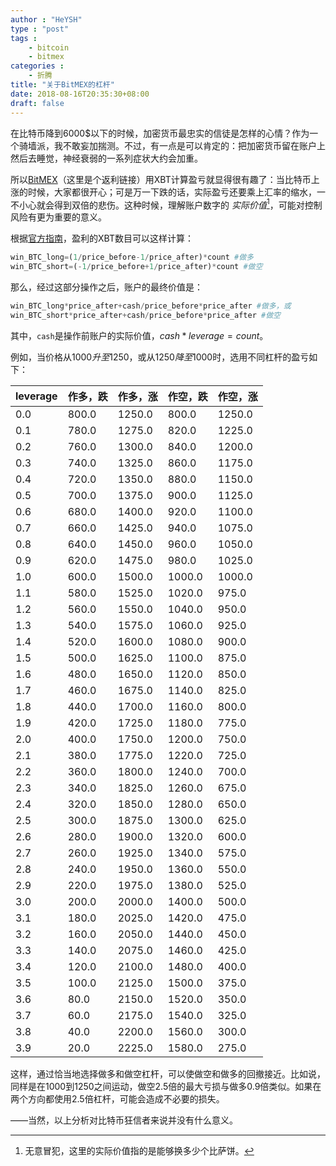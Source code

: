 ```yaml
---
author : "HeYSH"
type : "post"
tags :
    - bitcoin
    - bitmex
categories :
    - 折腾
title: "关于BitMEX的杠杆"
date: 2018-08-16T20:35:30+08:00
draft: false
---
```


在比特币降到6000$以下的时候，加密货币最忠实的信徒是怎样的心情？作为一个骑墙派，我不敢妄加揣测。不过，有一点是可以肯定的：把加密货币留在账户上然后去睡觉，神经衰弱的一系列症状大约会加重。

所以[BitMEX](https://www.bitmex.com/register/O3rmQq)（这里是个返利链接）用XBT计算盈亏就显得很有趣了：当比特币上涨的时候，大家都很开心；可是万一下跌的话，实际盈亏还要乘上汇率的缩水，一不小心就会得到双倍的悲伤。这种时候，理解账户数字的 *实际价值*[^pizza]，可能对控制风险有更为重要的意义。

根据[官方指南](https://www.bitmex.com/app/pnlGuide)，盈利的XBT数目可以这样计算：

```python
win_BTC_long=(1/price_before-1/price_after)*count #做多
win_BTC_short=(-1/price_before+1/price_after)*count #做空
```
那么，经过这部分操作之后，账户的最终价值是：

```python
win_BTC_long*price_after+cash/price_before*price_after #做多，或
win_BTC_short*price_after+cash/price_before*price_after #做空
```
其中，`cash`是操作前账户的实际价值，$cash*leverage=count$。

例如，当价格从1000$升至1250$，或从1250$降至1000$时，选用不同杠杆的盈亏如下：

| leverage | 作多，跌 | 作多，涨 | 作空，跌 | 作空，涨 |
|----------|----------|----------|----------|----------|
| 0.0      | 800.0    | 1250.0   | 800.0    | 1250.0   |
| 0.1      | 780.0    | 1275.0   | 820.0    | 1225.0   |
| 0.2      | 760.0    | 1300.0   | 840.0    | 1200.0   |
| 0.3      | 740.0    | 1325.0   | 860.0    | 1175.0   |
| 0.4      | 720.0    | 1350.0   | 880.0    | 1150.0   |
| 0.5      | 700.0    | 1375.0   | 900.0    | 1125.0   |
| 0.6      | 680.0    | 1400.0   | 920.0    | 1100.0   |
| 0.7      | 660.0    | 1425.0   | 940.0    | 1075.0   |
| 0.8      | 640.0    | 1450.0   | 960.0    | 1050.0   |
| 0.9      | 620.0    | 1475.0   | 980.0    | 1025.0   |
| 1.0      | 600.0    | 1500.0   | 1000.0   | 1000.0   |
| 1.1      | 580.0    | 1525.0   | 1020.0   | 975.0    |
| 1.2      | 560.0    | 1550.0   | 1040.0   | 950.0    |
| 1.3      | 540.0    | 1575.0   | 1060.0   | 925.0    |
| 1.4      | 520.0    | 1600.0   | 1080.0   | 900.0    |
| 1.5      | 500.0    | 1625.0   | 1100.0   | 875.0    |
| 1.6      | 480.0    | 1650.0   | 1120.0   | 850.0    |
| 1.7      | 460.0    | 1675.0   | 1140.0   | 825.0    |
| 1.8      | 440.0    | 1700.0   | 1160.0   | 800.0    |
| 1.9      | 420.0    | 1725.0   | 1180.0   | 775.0    |
| 2.0      | 400.0    | 1750.0   | 1200.0   | 750.0    |
| 2.1      | 380.0    | 1775.0   | 1220.0   | 725.0    |
| 2.2      | 360.0    | 1800.0   | 1240.0   | 700.0    |
| 2.3      | 340.0    | 1825.0   | 1260.0   | 675.0    |
| 2.4      | 320.0    | 1850.0   | 1280.0   | 650.0    |
| 2.5      | 300.0    | 1875.0   | 1300.0   | 625.0    |
| 2.6      | 280.0    | 1900.0   | 1320.0   | 600.0    |
| 2.7      | 260.0    | 1925.0   | 1340.0   | 575.0    |
| 2.8      | 240.0    | 1950.0   | 1360.0   | 550.0    |
| 2.9      | 220.0    | 1975.0   | 1380.0   | 525.0    |
| 3.0      | 200.0    | 2000.0   | 1400.0   | 500.0    |
| 3.1      | 180.0    | 2025.0   | 1420.0   | 475.0    |
| 3.2      | 160.0    | 2050.0   | 1440.0   | 450.0    |
| 3.3      | 140.0    | 2075.0   | 1460.0   | 425.0    |
| 3.4      | 120.0    | 2100.0   | 1480.0   | 400.0    |
| 3.5      | 100.0    | 2125.0   | 1500.0   | 375.0    |
| 3.6      | 80.0     | 2150.0   | 1520.0   | 350.0    |
| 3.7      | 60.0     | 2175.0   | 1540.0   | 325.0    |
| 3.8      | 40.0     | 2200.0   | 1560.0   | 300.0    |
| 3.9      | 20.0     | 2225.0   | 1580.0   | 275.0    |

这样，通过恰当地选择做多和做空杠杆，可以使做空和做多的回撤接近。比如说，同样是在1000到1250之间运动，做空2.5倍的最大亏损与做多0.9倍类似。如果在两个方向都使用2.5倍杠杆，可能会造成不必要的损失。

——当然，以上分析对比特币狂信者来说并没有什么意义。


[^pizza]: 无意冒犯，这里的实际价值指的是能够换多少个比萨饼。
